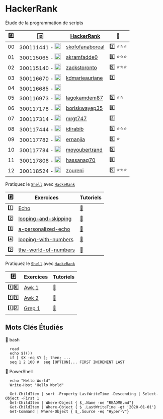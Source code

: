 # HackerRank


Étude de la programmation de scripts


|:hash:| :id:                                                                                                             | [HackerRank](https://www.hackerrank.com) | :tada: |
|------|------------------------------------------------------------------------------------------------------------------|-----------------------|--|
| 00   | 300111441 - <image src="https://avatars2.githubusercontent.com/u/55207099?s=400&v=4" width=20 height=20></image> | [skofofanaboreal](https://www.hackerrank.com/skofofanaboreal)| :three: :star::star::star: |
| 01   | 300115065 - <image src="https://avatars0.githubusercontent.com/u/54910778?s=400&v=4" width=20 height=20></image> | [akramfadde0](https://www.hackerrank.com/akramfadde0)| :five: :star::star::star: |
| 02   | 300115140 - <image src="https://avatars0.githubusercontent.com/u/54910329?s=460&v=4" width=20 height=20></image> | [zackstoronto](https://www.hackerrank.com/zackstoronto) | :five: :star::star::star: |
| 03   | 300116670 - <image src="https://avatars0.githubusercontent.com/u/55238107?s=460&v=4" width=20 height=20></image> | [kdmarieauriane](https://www.hackerrank.com/kdmarieauriane) | :three: |
| 04   | 300116685 - <image src="https://avatars0.githubusercontent.com/u/54910751?s=460&v=4" width=20 height=20></image> |  |
| 05   | 300116973 - <image src="https://avatars0.githubusercontent.com/u/54910252?s=460&v=4" width=20 height=20></image> | [lagokamdem87](https://www.hackerrank.com/lagokamdem87) | :five: :star::star: |
| 06   | 300117178 - <image src="https://avatars0.githubusercontent.com/u/54910937?s=460&v=4" width=20 height=20></image> | [boriskwayep35](https://www.hackerrank.com/boriskwayep35) | :five: |
| 07   | 300117314 - <image src="https://avatars0.githubusercontent.com/u/54910700?s=460&v=4" width=20 height=20></image> | [mrgt747](https://www.hackerrank.com/mrgt747) | :two: |
| 08   | 300117444 - <image src="https://avatars0.githubusercontent.com/u/54910261?s=460&v=4" width=20 height=20></image> | [idirabib](https://www.hackerrank.com/idirabib) | :five: :star::star::star: |
| 09   | 300117782 - <image src="https://avatars0.githubusercontent.com/u/56364697?s=460&v=4" width=20 height=20></image> | [ernanjia](https://www.hackerrank.com/ernanjia) | :five: :star: |
| 10   | 300117784 - <image src="https://avatars0.githubusercontent.com/u/54910102?s=460&v=4" width=20 height=20></image> | [moyoubertrand](https://www.hackerrank.com/moyoubertrand) | :five: | 
| 11   | 300117806 - <image src="https://avatars0.githubusercontent.com/u/54910103?s=460&v=4" width=20 height=20></image> | [hassanag70](https://www.hackerrank.com/hassanag70) | :five: |
| 12   | 300118524 - <image src="https://avatars0.githubusercontent.com/u/56364857?s=460&v=4" width=20 height=20></image> | [zoureni](https://www.hackerrank.com/zoureni) | :five: :star::star::star: |


Pratiquez le [`Shell`](https://www.hackerrank.com/domains/shell) avec [`HackeRank`](https://HackerRank.com)

| :hash: | Exercices                                                              | Tutoriels                                                                           |
|-------|------------------------------------------------------------------------|-------------------------------------------------------------------------------------|
| :one: | [Echo](https://www.hackerrank.com/challenges/bash-tutorials-lets-echo) | [:bookmark:](https://www.hackerrank.com/challenges/bash-tutorials-lets-echo/tutorial) |
| :two: | [looping-and-skipping](https://www.hackerrank.com/challenges/bash-tutorials---looping-and-skipping) | [:bookmark:](https://www.hackerrank.com/challenges/bash-tutorials---looping-and-skipping/tutorial)|
| :three: | [a-personalized-echo](https://www.hackerrank.com/challenges/bash-tutorials---a-personalized-echo) | [:bookmark:](https://www.hackerrank.com/challenges/bash-tutorials---a-personalized-echo/tutorial)|
| :four: | [looping-with-numbers](https://www.hackerrank.com/challenges/bash-tutorials---looping-with-numbers) | [:bookmark:](https://www.hackerrank.com/challenges/bash-tutorials---looping-with-numbers/tutorial) |
| :five: | [the-world-of-numbers](https://www.hackerrank.com/challenges/bash-tutorials---the-world-of-numbers/problem) | [:bookmark:](https://www.hackerrank.com/challenges/bash-tutorials---the-world-of-numbers/problem) |


Pratiquez le [`Shell`](https://www.hackerrank.com/domains/shell) avec [`HackeRank`](https://HackerRank.com)


| :hash: | Exercices                                                              | Tutoriels                                                                           |
|-------|------------------------------------------------------------------------|-------------------------------------------------------------------------------------|
| :one::zero: | [Awk 1](https://www.hackerrank.com/challenges/awk-1) | [:bookmark:](https://www.hackerrank.com/challenges/awk-1/tutorial) |
| :one::one: | [Awk 2](https://www.hackerrank.com/challenges/awk-2) | [:bookmark:](https://www.hackerrank.com/challenges/awk-2/tutorial) |
| :one::two: | [Grep 1](https://www.hackerrank.com/challenges/text-processing-in-linux-the-grep-command-1) | [:bookmark:](https://www.hackerrank.com/challenges/text-processing-in-linux-the-grep-command-1/tutorial) |


## Mots Clés Étudiés

:pushpin: bash

```
  read
  echo $(())
  if [ $X -eq $Y ]; then; ...
  seq 1 2 100 #  seq [OPTION]... FIRST INCREMENT LAST

```

:pushpin: PowerShell

```
  echo "Hello World"
  Write-Host "Hello World"
  
  Get-ChildItem | sort -Property LastWriteTime -Descending | Select-Object -First 1                          
  Get-ChildItem | Where-Object { $_.Name -ne "README.md"} 
  Get-ChildItem | Where-Object { $_.LastWriteTime -gt '2020-01-01'}
  Get-Command | Where-Object { $_.Source -eq "Hyper-V"}
```
